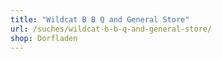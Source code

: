 ```yaml
---
title: "Wildcat B B Q and General Store"
url: /suches/wildcat-b-b-q-and-general-store/
shop: Dorfladen
---
```

